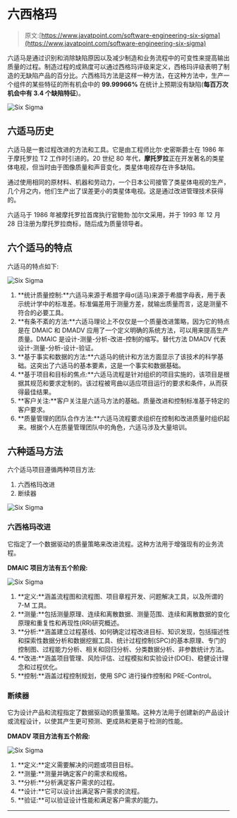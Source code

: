 # 六西格玛

> 原文:[https://www.javatpoint.com/software-engineering-six-sigma](https://www.javatpoint.com/software-engineering-six-sigma)

六适马是通过识别和消除缺陷原因以及减少制造和业务流程中的可变性来提高输出质量的过程。制造过程的成熟度可以通过西格玛评级来定义，西格玛评级表明了制造的无缺陷产品的百分比。六西格玛方法是这样一种方法，在这种方法中，生产一个组件的某些特征的所有机会中的 **99.99966%** 在统计上预期没有缺陷(**每百万次机会中有 3.4 个缺陷特征**)。

![Six Sigma](../Images/b74f09e3a4fc020f831cc073fe105b9f.png)

## 六适马历史

六适马是一套过程改进的方法和工具。它是由工程师比尔·史密斯爵士在 1986 年于摩托罗拉 T2 工作时引进的。20 世纪 80 年代，**摩托罗拉**正在开发著名的类星体电视，但当时由于图像质量和声音变化，类星体电视存在许多缺陷。

通过使用相同的原材料、机器和劳动力，一个日本公司接管了类星体电视的生产，几个月之内，他们生产出了误差更小的类星体电视。这是通过改进管理技术获得的。

六适马于 1986 年被摩托罗拉首席执行官鲍勃·加尔文采用，并于 1993 年 12 月 28 日注册为摩托罗拉商标，随后成为质量领导者。

## 六个适马的特点

六适马的特点如下:

![Six Sigma](../Images/66d9ca48f8d1ca330d21ab73ff368057.png)

1.  **统计质量控制:**六适马来源于希腊字母σ(适马)来源于希腊字母表，用于表示统计学中的标准差。标准偏差用于测量方差，就输出质量而言，这是测量不符合的必要工具。
2.  **有条不紊的方法:**六适马理论上不仅仅是一个质量改进策略，因为它的特点是在 DMAIC 和 DMADV 应用了一个定义明确的系统方法，可以用来提高生产质量。DMAIC 是设计-测量-分析-改进-控制的缩写。替代方法 DMADV 代表设计-测量-分析-设计-验证。
3.  **基于事实和数据的方法:**六适马的统计和方法方面显示了该技术的科学基础。这突出了六适马的基本要素，这是一个事实和数据基础。
4.  **基于项目和目标的焦点:**六适马流程是针对组织的项目实施的，该项目是根据其规范和要求定制的。该过程被弯曲以适应项目运行的要求和条件，从而获得最佳结果。
5.  **客户关注:**客户关注是六适马方法的基础。质量改进和控制标准基于特定的客户要求。
6.  **质量管理的团队合作方法:**六适马流程要求组织在控制和改进质量时组织起来。根据个人在质量管理团队中的角色，六适马涉及大量培训。

## 六种适马方法

六个适马项目遵循两种项目方法:

1.  六西格玛改进
2.  断续器

![Six Sigma](../Images/d1f4fbcabd11d385d3e9cac3b8014b6b.png)

### 六西格玛改进

它指定了一个数据驱动的质量策略来改进流程。这种方法用于增强现有的业务流程。

**DMAIC 项目方法有五个阶段:**

![Six Sigma](../Images/792f795faeb2cf811e3427097ba7a667.png)

1.  **定义:**涵盖流程图和流程图、项目章程开发、问题解决工具，以及所谓的 7-M 工具。
2.  **测量:**包括测量原理、连续和离散数据、测量范围、连续和离散数据的变化原理和重复性和再现性(RR)研究概述。
3.  **分析:**涵盖建立过程基线、如何确定过程改进目标、知识发现，包括描述性和探索性数据分析和数据挖掘工具、统计过程控制(SPC)的基本原理、专门的控制图、过程能力分析、相关和回归分析、分类数据分析、非参数统计方法。
4.  **改进:**涵盖项目管理、风险评估、过程模拟和实验设计(DOE)、稳健设计理念和过程优化。
5.  **控制:**涵盖过程控制规划，使用 SPC 进行操作控制和 PRE-Control。

### 断续器

它为设计产品和流程指定了数据驱动的质量策略。这种方法用于创建新的产品设计或流程设计，以使其产生更可预测、更成熟和更易于检测的性能。

**DMADV 项目方法有五个阶段:**

![Six Sigma](../Images/909eab52a0e5e9ecb7f0b6e13cba92d9.png)

1.  **定义:**定义需要解决的问题或项目目标。
2.  **测量:**测量并确定客户的需求和规格。
3.  **分析:**分析满足客户需求的过程。
4.  **设计:**它可以设计出满足客户需求的流程。
5.  **验证:**可以验证设计性能和满足客户需求的能力。

* * *